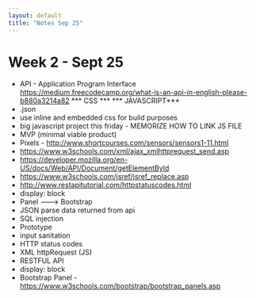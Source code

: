 ```yaml
---
layout: default
title: "Notes Sep 25"
---
```


# Week 2 - Sept 25


* API - Application Program Interface https://medium.freecodecamp.org/what-is-an-api-in-english-please-b880a3214a82
	<link rel="stylesheet" href="style.css"> *** CSS ***
	<script src="main.jss"></script> *** JAVASCRIPT***
* .json
* use inline and embedded css for build purposes
* big javascript project this friday - MEMORIZE HOW TO LINK JS FILE
* MVP (minimal viable product)
* Pixels - http://www.shortcourses.com/sensors/sensors1-11.html
* https://www.w3schools.com/xml/ajax_xmlhttprequest_send.asp
* https://developer.mozilla.org/en-US/docs/Web/API/Document/getElementById
* https://www.w3schools.com/jsref/jsref_replace.asp
* http://www.restapitutorial.com/httpstatuscodes.html
* display: block
* Panel ---> Bootstrap
* JSON parse data returned from api
* SQL injection
* Prototype
* input sanitation
* HTTP status codes
* XML httpRequest (JS)
* RESTFUL API
* display: block
* Bootstrap Panel - https://www.w3schools.com/bootstrap/bootstrap_panels.asp
